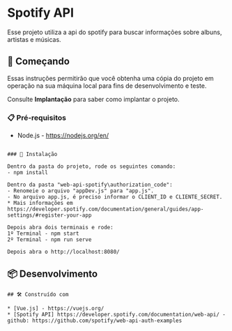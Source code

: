 # Spotify API

Esse projeto utiliza a api do spotify para buscar informações sobre albuns, artistas e músicas.

## 🚀 Começando

Essas instruções permitirão que você obtenha uma cópia do projeto em operação na sua máquina local para fins de desenvolvimento e teste.

Consulte **Implantação** para saber como implantar o projeto.

### 📋 Pré-requisitos

- Node.js - https://nodejs.org/en/

```

### 🔧 Instalação

Dentro da pasta do projeto, rode os seguintes comando:
- npm install

Dentro da pasta "web-api-spotify\authorization_code":
- Renomeie o arquivo "appDev.js" para "app.js". 
- No arquivo app.js, é preciso informar o CLIENT_ID e CLIENTE_SECRET.
* Mais informações em https://developer.spotify.com/documentation/general/guides/app-settings/#register-your-app

Depois abra dois terminais e rode:
1º Terminal - npm start
2º Terminal - npm run serve

Depois abra o http://localhost:8080/
```

## 📦 Desenvolvimento

```
## 🛠️ Construído com

* [Vue.js] - https://vuejs.org/
* [Spotify API] https://developer.spotify.com/documentation/web-api/ - github: https://github.com/spotify/web-api-auth-examples
